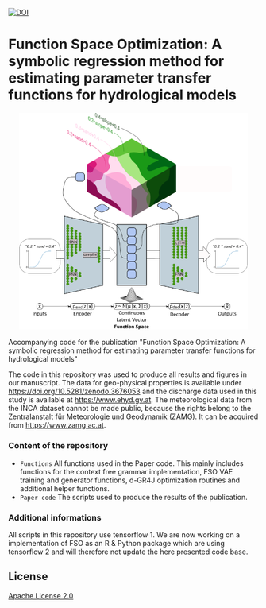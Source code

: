 [![DOI](https://zenodo.org/badge/235850171.svg)](https://zenodo.org/badge/latestdoi/235850171)

# Function Space Optimization: A symbolic regression method for estimating parameter transfer functions for hydrological models

<p align="center">
  <img width="460" src="https://github.com/MoritzFeigl/FSO_paper/blob/master/FSO.png">
</p>

Accompanying code for the publication "Function Space Optimization: A symbolic regression method for estimating parameter transfer functions for hydrological models"

The code in this repository was used to produce all results and figures in our manuscript. The data for geo-physical properties is available under https://doi.org/10.5281/zenodo.3676053 and the discharge data used in this study is available at https://www.ehyd.gv.at. The meteorological data from the INCA dataset cannot be made public, because the rights belong to the Zentralanstalt für Meteorologie und Geodynamik (ZAMG). It can be acquired from https://www.zamg.ac.at.

### Content of the repository

- `Functions` All functions used in the Paper code. This mainly includes functions for the context free grammar implementation, FSO VAE training and generator functions, d-GR4J optimization routines and additional helper functions. 
- `Paper code` The scripts used to produce the results of the publication.


### Additional informations

All scripts in this repository use tensorflow 1. We are now working on a implementation of FSO as an R & Python package which are using tensorflow 2 and will therefore not update the here presented code base.

## License

[Apache License 2.0](https://github.com/MoritzFeigl/FSO_paper/blob/master/LICENSE)
